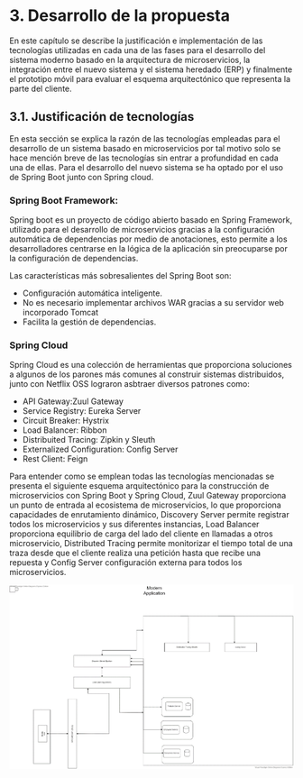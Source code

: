 # 3. Desarrollo de la propuesta
En este capítulo se describe la justificación e implementación de las tecnologías utilizadas en cada una de las fases para el desarrollo del sistema moderno basado en la arquitectura de microservicios, la integración entre el nuevo sistema y el sistema heredado (ERP) y finalmente el prototipo móvil para evaluar el esquema arquitectónico que representa la parte del cliente.
## 3.1. Justificación de tecnologías
En esta sección se explica la razón de las tecnologías empleadas para el desarrollo de un sistema basado en microservicios por tal motivo solo se hace mención breve de las tecnologías sin entrar a profundidad en cada una de ellas. Para el desarrollo del nuevo sistema se ha optado por el uso de Spring Boot junto con Spring cloud.
### Spring Boot Framework:
Spring boot es un proyecto de código abierto basado en Spring Framework, utilizado para el desarrollo de microservicios gracias a la configuración automática de dependencias por medio de anotaciones, esto permite a los desarrolladores centrarse en la lógica de la aplicación sin preocuparse por la configuración de dependencias.

Las características más sobresalientes del Spring Boot son:

* Configuración automática inteligente.
* No es necesario implementar archivos WAR gracias a su servidor web incorporado Tomcat
* Facilita la gestión de dependencias.

### Spring Cloud
Spring Cloud es una colección de herramientas que proporciona soluciones a algunos de los parones más comunes al construir sistemas distribuidos, junto con Netflix OSS lograron asbtraer diversos patrones como:

* API Gateway:Zuul Gateway
* Service Registry: Eureka Server
* Circuit Breaker: Hystrix 
* Load Balancer: Ribbon 
* Distribuited Tracing: Zipkin y Sleuth
* Externalized Configuration: Config Server
* Rest Client: Feign

Para entender como se emplean todas las tecnologías mencionadas se presenta el siguiente esquema arquitectónico para la construcción de microservicios con Spring Boot y Spring Cloud, Zuul Gateway proporciona un punto de entrada al ecosistema de microservicios, lo que proporciona capacidades de enrutamiento dinámico, Discovery Server permite registrar todos los microservicios y sus diferentes instancias, Load Balancer proporciona equilibrio de carga del lado del cliente en llamadas a otros microservicio, Distributed Tracing permite monitorizar el tiempo total de una traza desde que el cliente realiza una petición hasta que recibe una repuesta y Config Server configuración externa para todos los microservicios.

![Microservices](https://github.com/Practicum42-MP-20201/actividad5-apartadodesarrollo-CristianGaona/blob/master/Images/ARMS.png)
